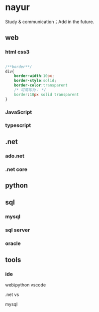 # nayur

Study &amp; communication；Add in the future.

## web

### html css3

```css

/**border**/
div{
    border-width:10px;
    border-style:solid;
    border-color:transparent
    /* 可简写为： */
    border:10px solid transparent
}
```

### JavaScript

### typescript

## .net

### ado.net

### .net core

## python

## sql

### mysql

### sql server

### oracle

## tools

### ide

web\python
vscode

.net
vs

mysql
